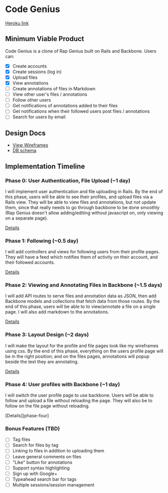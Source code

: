 # Code Genius

[Heroku link][heroku]

[heroku]: https://codegeniuses.herokuapp.com/

## Minimum Viable Product
Code Genius is a clone of Rap Genius built on Rails and Backbone. Users can:

<!-- This is a Markdown checklist. Use it to keep track of your progress! -->

- [x] Create accounts
- [x] Create sessions (log in)
- [x] Upload files
- [x] View annotations
- [ ] Create annotations of files in Markdown
- [ ] View other user's files / annotations
- [ ] Follow other users
- [ ] Get notifications of annotations added to their files
- [ ] Get notifications when their followed users post files / annotations
- [ ] Search for users by email

## Design Docs
* [View Wireframes][views]
* [DB schema][schema]

[views]: ./docs/views.md
[schema]: ./docs/schema.md

## Implementation Timeline

### Phase 0: User Authentication, File Upload (~1 day)
I will implement user authentication and file uploading in Rails. By the end of this phase, users will be able to see their profiles, and upload files via a Rails view. They will be able to view files and annotations, but not update them, since that really needs to go through backbone to be done smoothly (Rap Genius doesn't allow adding/editing without javascript on, only viewing on a separate page).

[Details][phase-zero]

### Phase 1: Following (~0.5 day)
I will add controllers and views for following users from their profile pages. They will have a feed which notifies them of activity on their account, and their followed accounts.

[Details][phase-one]

### Phase 2: Viewing and Annotating Files in Backbone (~1.5 days)
I will add API routes to serve files and annotation data as JSON, then add Backbone models and collections that fetch data from those routes. By the end of this phase, users will be able to to view/annotate a file on a single page. I will also add markdown to the annotations.

[Details][phase-two]

### Phase 3: Layout Design (~2 days)
I will make the layout for the profile and file pages look like my wireframes using css. By the end of this phase, everything on the users profile page will be in the right position; and on the files pages, annotations will popup beside the text they are annotating.

[Details][phase-three]

### Phase 4: User profiles with Backbone (~1 day)
I will switch the user profile page to use backbone. Users will be able to follow and upload a file without reloading the page. They will also be to follow on the file page without reloading.

[Details][phase-four]

### Bonus Features (TBD)
- [ ] Tag files
- [ ] Search for files by tag
- [ ] Linking to files in addition to uploading them
- [ ] Leave general comments on files
- [ ] "Like" button for annotations
- [ ] Support syntax highlighting
- [ ] Sign up with Google+
- [ ] Typeahead search bar for tags
- [ ] Multiple sessions/session management

[phase-zero]: ./docs/phases/phase0.md
[phase-one]: ./docs/phases/phase1.md
[phase-two]: ./docs/phases/phase2.md
[phase-three]: ./docs/phases/phase3.md
